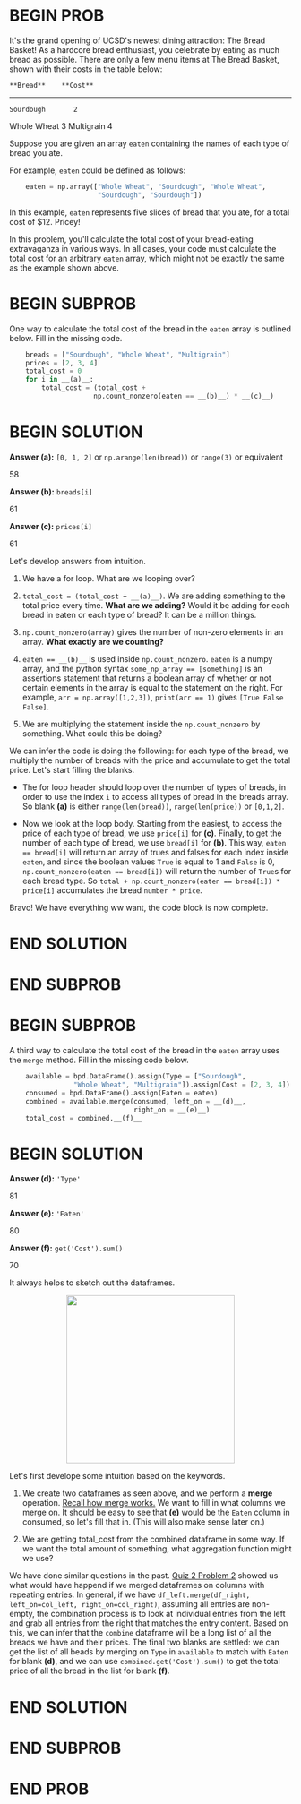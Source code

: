 # BEGIN PROB

It's the grand opening of UCSD's newest dining attraction: The Bread
Basket! As a hardcore bread enthusiast, you celebrate by eating as much
bread as possible. There are only a few menu items at The Bread Basket,
shown with their costs in the table below:

    **Bread**    **Cost**
  ------------- ----------
    Sourdough       2
   Whole Wheat      3
   Multigrain       4

Suppose you are given an array `eaten` containing the names of each type
of bread you ate.

For example, `eaten` could be defined as follows:

```py
    eaten = np.array(["Whole Wheat", "Sourdough", "Whole Wheat", 
                      "Sourdough", "Sourdough"])
```

In this example, `eaten` represents five slices of bread that you ate,
for a total cost of $\$12$. Pricey!

In this problem, you'll calculate the total cost of your bread-eating
extravaganza in various ways. In all cases, your code must calculate the
total cost for an arbitrary `eaten` array, which might not be exactly
the same as the example shown above.

# BEGIN SUBPROB

One way to calculate the total cost of the bread in the `eaten`
array is outlined below. Fill in the missing code.

```py
    breads = ["Sourdough", "Whole Wheat", "Multigrain"]
    prices = [2, 3, 4]
    total_cost = 0
    for i in __(a)__:
        total_cost = (total_cost + 
                     np.count_nonzero(eaten == __(b)__) * __(c)__)
```

# BEGIN SOLUTION

**Answer (a):** `[0, 1, 2]` or `np.arange(len(bread))` or `range(3)` or equivalent

<average>58</average>

**Answer (b):** `breads[i]`

<average>61</average>

**Answer (c):** `prices[i]`

<average>61</average>

Let's develop answers from intuition. 

1. We have a for loop. What are we looping over? 

2. `total_cost = (total_cost + __(a)__)`. We are adding something to the total price every time. **What are we adding?** Would it be adding for each bread in eaten or each type of bread? It can be a million things. 

3. `np.count_nonzero(array)` gives the number of non-zero elements in an array. **What exactly are we counting?** 

4. `eaten == __(b)__` is used inside `np.count_nonzero`. `eaten` is a numpy array, and the python syntax `some_np_array == [something]` is an assertions statement that returns a boolean array of whether or not certain elements in the array is equal to the statement on the right. For example, `arr = np.array([1,2,3])`, `print(arr == 1)` gives `[True False False]`.

5. We are multiplying the statement inside the `np.count_nonzero` by something. What could this be doing? 

We can infer the code is doing the following: for each type of the bread, we multiply the number of breads with the price and accumulate to get the total price. Let's start filling the blanks. 

- The for loop header should loop over the number of types of breads, in order to use the index `i` to access all types of bread in the breads array. So blank **(a)** is either `range(len(bread))`, `range(len(price))` or `[0,1,2]`. 

- Now we look at the loop body. Starting from the easiest, to access the price of each type of bread, we use `price[i]` for **(c)**. Finally, to get the number of each type of bread, we use `bread[i]` for **(b)**. This way, `eaten == bread[i]` will return an array of trues and falses for each index inside `eaten`, and since the boolean values `True` is equal to 1 and `False` is 0, `np.count_nonzero(eaten == bread[i])` will return the number of `True`s for each bread type. So `total + np.count_nonzero(eaten == bread[i]) * price[i]` accumulates the bread `number * price`. 

Bravo! We have everything ww want, the code block is now complete. 
# END SOLUTION

# END SUBPROB

# BEGIN SUBPROB

A third way to calculate the total cost of the bread in the `eaten`
array uses the `merge` method. Fill in the missing code below.

```py
    available = bpd.DataFrame().assign(Type = ["Sourdough", 
                "Whole Wheat", "Multigrain"]).assign(Cost = [2, 3, 4])
    consumed = bpd.DataFrame().assign(Eaten = eaten)
    combined = available.merge(consumed, left_on = __(d)__, 
                               right_on = __(e)__)   
    total_cost = combined.__(f)__
```

# BEGIN SOLUTION

**Answer (d):** `'Type'`

<average>81</average>

**Answer (e):** `'Eaten'`

<average>80</average>

**Answer (f):** `get('Cost').sum()`

<average>70</average>

It always helps to sketch out the dataframes. 
<center><img src="../assets/images/wi25-midterm/q5-2.png" width=300></center>

Let's first develope some intuition based on the keywords.  

1. We create two dataframes as seen above, and we perform a **merge** operation. [Recall how merge works.](https://dsc-courses.github.io/bpd-reference/docs/documentation/building-organizing/df.merge())   We want to fill in what columns we merge on. It should be easy to see that **(e)** would be the `Eaten` column in consumed, so let's fill that in. (This will also make sense later on.)

2. We are getting total_cost from the combined dataframe in some way. If we want the total amount of something, what aggregation function might we use? 

We have done similar questions in the past. [Quiz 2 Problem 2](https://practice.dsc10.com/wi25-quiz2/index.html) showed us what would have happend if we merged dataframes on columns with repeating entries. In general, if we have `df_left.merge(df_right, left_on=col_left, right_on=col_right)`, assuming all entries are non-empty, the combination process is to look at individual entries from the left and grab all entries from the right that matches the entry content. Based on this, we can infer that the `combine` dataframe will be a long list of all the breads we have and their prices. The final two blanks are settled: we can get the list of all beads by merging on `Type` in `available` to match with `Eaten` for blank **(d)**, and we can use `combined.get('Cost').sum()` to get the total price of all the bread in the list for blank **(f)**. 
# END SOLUTION

# END SUBPROB

# END PROB
